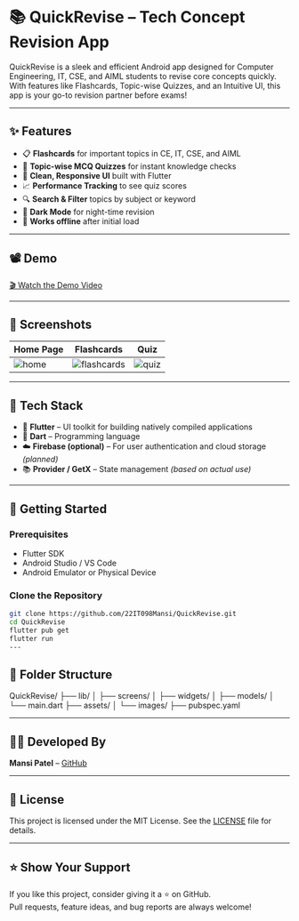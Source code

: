 # 📚 QuickRevise – Tech Concept Revision App

QuickRevise is a sleek and efficient Android app designed for Computer Engineering, IT, CSE, and AIML students to revise core concepts quickly. With features like Flashcards, Topic-wise Quizzes, and an Intuitive UI, this app is your go-to revision partner before exams!

---

## ✨ Features

- 📋 **Flashcards** for important topics in CE, IT, CSE, and AIML  
- 🧠 **Topic-wise MCQ Quizzes** for instant knowledge checks  
- 🎨 **Clean, Responsive UI** built with Flutter  
- 📈 **Performance Tracking** to see quiz scores  
- 🔍 **Search & Filter** topics by subject or keyword  
- 🌙 **Dark Mode** for night-time revision  
- 📱 **Works offline** after initial load  

---

## 📽️ Demo

[🎬 Watch the Demo Video](https://github.com/22IT098Mansi/QuickRevise/blob/main/screenrecording/WhatsApp%20Video%202025-04-24%20at%2022.56.25.mp4)

---

## 📸 Screenshots

| Home Page | Flashcards | Quiz |
|----------|------------|------|
| ![home](screenshots/home.png) | ![flashcards](screenshots/flashcard.png) | ![quiz](screenshots/quiz.png) |

---

## 🔧 Tech Stack

- 💙 **Flutter** – UI toolkit for building natively compiled applications  
- 🎯 **Dart** – Programming language  
- ☁️ **Firebase (optional)** – For user authentication and cloud storage *(planned)*  
- 📚 **Provider / GetX** – State management *(based on actual use)*  

---

## 🚀 Getting Started

### Prerequisites

- Flutter SDK  
- Android Studio / VS Code  
- Android Emulator or Physical Device  

### Clone the Repository

```bash
git clone https://github.com/22IT098Mansi/QuickRevise.git
cd QuickRevise
flutter pub get
flutter run
---
```
## 📂 Folder Structure

QuickRevise/ ├── lib/ │ ├── screens/ │ ├── widgets/ │ ├── models/ │ └── main.dart ├── assets/ │ └── images/ ├── pubspec.yaml


---

## 🙋‍♀️ Developed By

**Mansi Patel** – [GitHub](https://github.com/22IT098Mansi)

---

## 📃 License

This project is licensed under the MIT License. See the [LICENSE](LICENSE) file for details.

---

## ⭐ Show Your Support

If you like this project, consider giving it a ⭐ on GitHub.  
Pull requests, feature ideas, and bug reports are always welcome!
